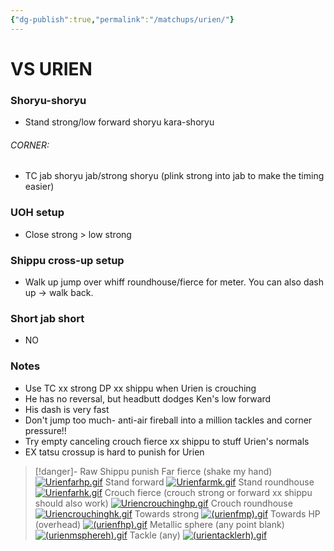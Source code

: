 ```yaml
---
{"dg-publish":true,"permalink":"/matchups/urien/"}
---
```


# VS URIEN
### Shoryu-shoryu
- Stand strong/low forward shoryu kara-shoryu
###### CORNER: 
- TC jab shoryu jab/strong shoryu (plink strong into jab to make the timing easier)
### UOH setup
- Close strong > low strong
### Shippu cross-up setup
- Walk up jump over whiff roundhouse/fierce for meter. You can also dash up -> walk back.
### Short jab short
- NO
### Notes
- Use TC xx strong DP xx shippu when Urien is crouching
- He has no reversal, but headbutt dodges Ken's low forward
- His dash is very fast
- Don't jump too much- anti-air fireball into a million tackles and corner pressure!!
- Try empty canceling crouch fierce xx shippu to stuff Urien's normals
- EX tatsu crossup is hard to punish for Urien

> [!danger]- Raw Shippu punish
> Far fierce (shake my hand)
[![Urienfarhp.gif](https://wiki.supercombo.gg/images/d/dc/Urienfarhp.gif)](https://wiki.supercombo.gg/w/File:Urienfarhp.gif)
> Stand forward
[![Urienfarmk.gif](https://wiki.supercombo.gg/images/8/82/Urienfarmk.gif)](https://wiki.supercombo.gg/w/File:Urienfarmk.gif)
> Stand roundhouse
[![Urienfarhk.gif](https://wiki.supercombo.gg/images/f/f0/Urienfarhk.gif)](https://wiki.supercombo.gg/w/File:Urienfarhk.gif)
> Crouch fierce (crouch strong or forward xx shippu should also work)
[![Uriencrouchinghp.gif](https://wiki.supercombo.gg/images/d/d1/Uriencrouchinghp.gif)](https://wiki.supercombo.gg/w/File:Uriencrouchinghp.gif)
> Crouch roundhouse
[![Uriencrouchinghk.gif](https://wiki.supercombo.gg/images/d/d5/Uriencrouchinghk.gif)](https://wiki.supercombo.gg/w/File:Uriencrouchinghk.gif)
> Towards strong
[![(urienfmp).gif](https://wiki.supercombo.gg/images/3/3b/%28urienfmp%29.gif)](https://wiki.supercombo.gg/w/File:(urienfmp).gif)
> Towards HP (overhead)
[![(urienfhp).gif](https://wiki.supercombo.gg/images/d/d9/%28urienfhp%29.gif)](https://wiki.supercombo.gg/w/File:(urienfhp).gif)
> Metallic sphere (any point blank)
[![(urienmsphereh).gif](https://wiki.supercombo.gg/images/9/94/%28urienmsphereh%29.gif)](https://wiki.supercombo.gg/w/File:(urienmsphereh).gif)
> Tackle (any)
[![(urientacklerh).gif](https://wiki.supercombo.gg/images/f/f4/%28urientacklerh%29.gif)](https://wiki.supercombo.gg/w/File:(urientacklerh).gif)